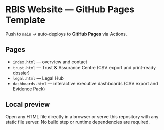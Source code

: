 # RBIS Website — GitHub Pages Template

Push to `main` → auto-deploys to **GitHub Pages** via Actions.

## Pages
- `index.html` — overview and contact
- `trust.html` — Trust & Assurance Centre (CSV export and print-ready dossier)
- `legal.html` — Legal Hub
- `dashboards.html` — interactive executive dashboards (CSV export and Evidence Pack)

## Local preview

Open any HTML file directly in a browser or serve this repository with any static file server. No build step or runtime dependencies are required.
